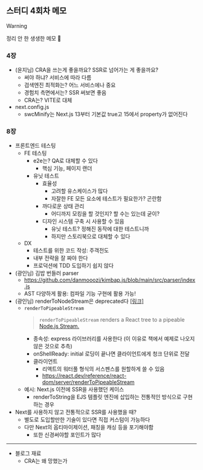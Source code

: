 ## 스터디 4회차 메모

> [!WARNING]
> 정리 안 한 생생한 메모 🐙

### 4장

- (윤지님) CRA을 쓰는게 좋을까요? SSR로 넘어가는 게 좋을까요?
  - 써야 하냐? 서비스에 따라 다름
  - 검색엔진 최적화는? 어느 서비스에나 중요
  - 경험치 측면에서는? SSR 써보면 좋음
  - CRA는? VITE로 대체
- next.config.js
  - swcMinify는 Next.js 13부터 기본값 true고 15에서 property가 없어진다

### 8장

- 프론트엔드 테스팅
  - FE 테스팅
    - e2e는? QA로 대체할 수 있다
      - 핵심 기능, 페이지 랜더
    - 유닛 테스트
      - 효율성
        - 고려할 유스케이스가 많다
        - 자잘한 FE 모든 요소에 테스트가 필요한가? 곤란함
      - 까다로운 상태 관리
        - 어디까지 모킹을 할 것인지? 할 수는 있는데 굳이?
      - 디자인 시스템 구축 시 사용할 수 있음
        - 유닛 테스트? 정해진 동작에 대한 테스트니까
        - 하지만 스토리북으로 대체할 수 있다
  - DX
    - 테스트를 위한 코드 작성: 주객전도
    - 내부 전략을 잘 짜야 한다
    - 프로덕션에 TDD 도입하기 쉽지 않다
- (광인님) 김밥 번들러 parser
  - https://github.com/danmooozi/kimbap.js/blob/main/src/parser/index.js
  - AST 다양하게 활용: 컴파일 기능 구현에 활용 가능!
- (광인님) renderToNodeStream은 deprecated다 [[링크]](https://react.dev/reference/react-dom/server/renderToNodeStream)
  - `renderToPipeableStream`
    > `renderToPipeableStream` renders a React tree to a pipeable [Node.js Stream.](https://nodejs.org/api/stream.html)
    - 종속성: express 라이브러리를 사용한다 (이 이유로 책에서 예제로 나오지 않은 것으로 추측)
    - onShellReady: initial 로딩이 끝나면 클라이언트에게 청크 단위로 전달
    - 클라이언트
      - 리액트의 워터풀 형식의 서스펜스를 원할하게 쓸 수 있음
      - https://react.dev/reference/react-dom/server/renderToPipeableStream
  - 예시: Next.js 이전에 SSR을 사용했던 케이스
    - renderToString을 EJS 템플릿 엔진에 삽입하는 전통적인 방식으로 구현하는 경우
- Next를 사용하지 않고 전통적으로 SSR를 사용했을 때?
  - 별도로 도입할만한 기술이 있다면 직접 커스텀이 가능하다
  - 다만 Next의 옵티마이제이션, 패칭을 캐싱 등을 포기해야함
    - 또한 신경써야할 포인트가 많다

---

- 블로그 재료
  - CRA는 왜 망했는가
